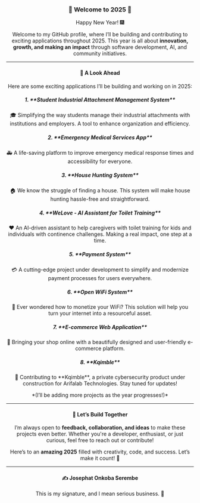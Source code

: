 <div align="center">
  <h3>🎉 Welcome to 2025 🎉</h3>
  <p>Happy New Year! 🎆</p>
  <p>Welcome to my GitHub profile, where I’ll be building and contributing to exciting applications throughout 2025. This year is all about <strong>innovation, growth, and making an impact</strong> through software development, AI, and community initiatives.</p>
</div>

---

<h4 align="center">🌟 A Look Ahead</h4>
<p align="center">Here are some exciting applications I’ll be building and working on in 2025:</p>

<h5 align="center">1. **Student Industrial Attachment Management System**</h5>
<p align="center">🎓 Simplifying the way students manage their industrial attachments with institutions and employers. A tool to enhance organization and efficiency.</p>

<h5 align="center">2. **Emergency Medical Services App**</h5>
<p align="center">🚑 A life-saving platform to improve emergency medical response times and accessibility for everyone.</p>

<h5 align="center">3. **House Hunting System**</h5>
<p align="center">🏠 We know the struggle of finding a house. This system will make house hunting hassle-free and straightforward.</p>

<h5 align="center">4. **WeLove - AI Assistant for Toilet Training**</h5>
<p align="center">❤️ An AI-driven assistant to help caregivers with toilet training for kids and individuals with continence challenges. Making a real impact, one step at a time.</p>

<h5 align="center">5. **Payment System**</h5>
<p align="center">💳 A cutting-edge project under development to simplify and modernize payment processes for users everywhere.</p>

<h5 align="center">6. **Open WiFi System**</h5>
<p align="center">📡 Ever wondered how to monetize your WiFi? This solution will help you turn your internet into a resourceful asset.</p>

<h5 align="center">7. **E-commerce Web Application**</h5>
<p align="center">🛒 Bringing your shop online with a beautifully designed and user-friendly e-commerce platform.</p>

<h5 align="center">8. **Kqimble**</h5>
<p align="center">🔐 Contributing to **Kqimble**, a private cybersecurity product under construction for Arifalab Technologies. Stay tuned for updates!</p>

<p align="center">*(I’ll be adding more projects as the year progresses!)*</p>

---

<h4 align="center">🚀 Let’s Build Together</h4>
<p align="center">I’m always open to <strong>feedback, collaboration, and ideas</strong> to make these projects even better. Whether you're a developer, enthusiast, or just curious, feel free to reach out or contribute!</p>

<p align="center">Here’s to an <strong>amazing 2025</strong> filled with creativity, code, and success. Let’s make it count! 🎯</p>

---

<h4 align="center">✍️ Josephat Onkoba Serembe</h4>
<p align="center">This is my signature, and I mean serious business. 💼</p>
